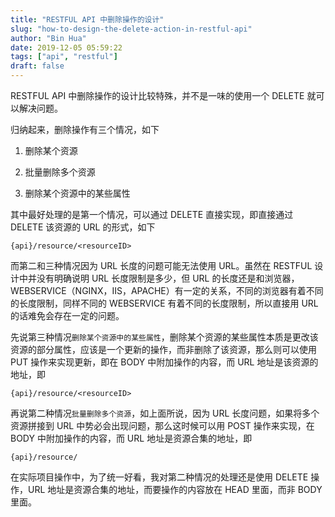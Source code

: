 ```yaml
---
title: "RESTFUL API 中删除操作的设计"
slug: "how-to-design-the-delete-action-in-restful-api"
author: "Bin Hua"
date: 2019-12-05 05:59:22
tags: ["api", "restful"]
draft: false
---
```


RESTFUL API 中删除操作的设计比较特殊，并不是一味的使用一个 DELETE 就可以解决问题。

归纳起来，删除操作有三个情况，如下

1. 删除某个资源

2. 批量删除多个资源

3. 删除某个资源中的某些属性

其中最好处理的是第一个情况，可以通过 DELETE 直接实现，即直接通过 DELETE 该资源的 URL 的形式，如下

```
{api}/resource/<resourceID>
```

而第二和三种情况因为 URL 长度的问题可能无法使用 URL。虽然在 RESTFUL 设计中并没有明确说明 URL 长度限制是多少，但 URL 的长度还是和浏览器，WEBSERVICE（NGINX，IIS，APACHE）有一定的关系，不同的浏览器有着不同的长度限制，同样不同的 WEBSERVICE 有着不同的长度限制，所以直接用 URL 的话难免会存在一定的问题。

先说第三种情况`删除某个资源中的某些属性`，删除某个资源的某些属性本质是更改该资源的部分属性，应该是一个更新的操作，而非删除了该资源，那么则可以使用 PUT 操作来实现更新，即在 BODY 中附加操作的内容，而 URL 地址是该资源的地址，即

```
{api}/resource/<resourceID>
```

再说第二种情况`批量删除多个资源`，如上面所说，因为 URL 长度问题，如果将多个资源拼接到 URL 中势必会出现问题，那么这时候可以用 POST 操作来实现，在 BODY 中附加操作的内容，而 URL 地址是资源合集的地址，即

```
{api}/resource/
```

在实际项目操作中，为了统一好看，我对第二种情况的处理还是使用 DELETE 操作，URL 地址是资源合集的地址，而要操作的内容放在 HEAD 里面，而非 BODY 里面。